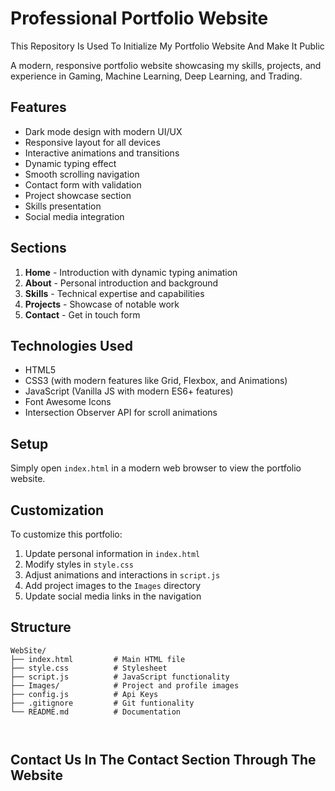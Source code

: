 # Professional Portfolio Website

This Repository Is Used To Initialize My Portfolio Website And Make It Public

A modern, responsive portfolio website showcasing my skills, projects, and experience in Gaming, Machine Learning, Deep Learning, and Trading.

## Features

- Dark mode design with modern UI/UX
- Responsive layout for all devices
- Interactive animations and transitions
- Dynamic typing effect
- Smooth scrolling navigation
- Contact form with validation
- Project showcase section
- Skills presentation
- Social media integration

## Sections

1. **Home** - Introduction with dynamic typing animation
2. **About** - Personal introduction and background
3. **Skills** - Technical expertise and capabilities
4. **Projects** - Showcase of notable work
5. **Contact** - Get in touch form

## Technologies Used

- HTML5
- CSS3 (with modern features like Grid, Flexbox, and Animations)
- JavaScript (Vanilla JS with modern ES6+ features)
- Font Awesome Icons
- Intersection Observer API for scroll animations

## Setup

Simply open `index.html` in a modern web browser to view the portfolio website.

## Customization

To customize this portfolio:

1. Update personal information in `index.html`
2. Modify styles in `style.css`
3. Adjust animations and interactions in `script.js`
4. Add project images to the `Images` directory
5. Update social media links in the navigation

## Structure

```
WebSite/
├── index.html         # Main HTML file
├── style.css          # Stylesheet
├── script.js          # JavaScript functionality
├── Images/            # Project and profile images
├── config.js          # Api Keys
├── .gitignore         # Git funtionality
└── README.md          # Documentation



```

## Contact Us In The Contact Section Through The Website